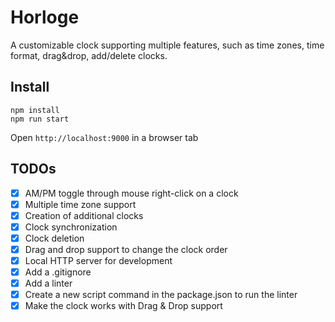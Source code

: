 # Horloge

A customizable clock supporting multiple features, such as time zones, time format, drag&drop, add/delete clocks.

## Install

```
npm install
npm run start
```

Open `http://localhost:9000` in a browser tab

## TODOs
- [x] AM/PM toggle through mouse right-click on a clock
- [x] Multiple time zone support
- [x] Creation of additional clocks
- [x] Clock synchronization
- [x] Clock deletion
- [x] Drag and drop support to change the clock order
- [x] Local HTTP server for development
- [x] Add a .gitignore
- [x] Add a linter
- [x] Create a new script command in the package.json to run the linter
- [x] Make the clock works with Drag & Drop support

